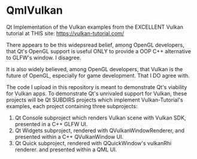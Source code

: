 # QmlVulkan
Qt Implementation of the Vulkan examples from the EXCELLENT Vulkan tutorial at THIS site:
 https://vulkan-tutorial.com/
 
There appears to be this widepsread belief, among OpenGL developers, that Qt's OpenGL support is useful ONLY to provide a OOP C++ alternative to GLFW's window.
 I disagree.
 
It is also widely believed, among OpenGL developers, that Vulkan is the future of OpenGL, especially for game development.
 That I DO agree with.

The code I upload in this repository is meant to demonstrate Qt's viability for Vulkan apps.
 To demonstrate Qt's unrivaled support for Vulkan, these projects will be Qt SUBDIRS projects which implement Vulkan-Tutorial's examples, each project containing three subprojects:
  1) Qt Console subproject which renders Vulkan scene with Vulkan SDK, presented in a C++ GLFW UI.
  2) Qt Widgets subproject, rendered with QVulkanWindowRenderer, and presented within a C++ QVulkanWindow UI.
  3) Qt Quick subproject, rendered with QQuickWindow's vulkanRhi renderer. and presented within a QML UI.

